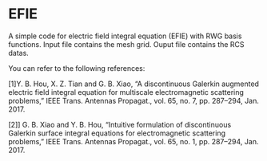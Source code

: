 # EFIE
A simple code for electric field integral equation (EFIE) with RWG basis functions.
Input file contains the mesh grid. 
Ouput file contains the RCS datas.


You can refer to the following references:

[1]Y. B. Hou, X. Z. Tian and G. B. Xiao, “A discontinuous Galerkin augmented electric field integral equation for multiscale electromagnetic scattering problems,” IEEE Trans. Antennas Propagat., vol. 65, no. 7, pp. 287–294, Jan. 2017.

[2]] G. B. Xiao and Y. B. Hou, “Intuitive formulation of discontinuous Galerkin surface integral equations for electromagnetic scattering problems,” IEEE Trans. Antennas Propagat., vol. 65, no. 1, pp. 287–294, Jan. 2017.

